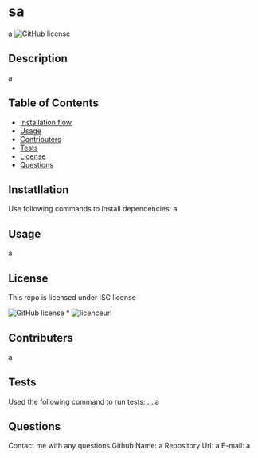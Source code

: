 # sa
  a
  ![GitHub license](https://img.shields.io/badge/license-ISC-blue.svg)

## Description
a

## Table of Contents
* [Installation flow](#installation)
* [Usage](#usage)
* [Contributers](#contributing)
* [Tests](#tests)
* [License](#licence)
* [Questions](#questions)

## Instatllation
Use following commands to install dependencies:
a

## Usage
a

## License
This repo is licensed under ISC  license
 
![GitHub license](https://img.shields.io/badge/license-ISC-blue.svg) * ![licenceurl]( a-${licenceurl}-b)


## Contributers
a

## Tests
Used the following command to run tests:
...
a

## Questions
Contact me with any questions
  Github Name: a
  Repository Url: a
  E-mail: a


